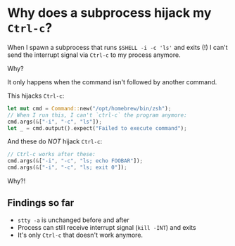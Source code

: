# Why does a subprocess hijack my `Ctrl-c`?

When I spawn a subprocess that runs `$SHELL -i -c 'ls'` and exits (!)
I can't send the interrupt signal via `Ctrl-c` to my process anymore.

Why?

It only happens when the command isn't followed by another command.

This hijacks `Ctrl-c`:

```rust
let mut cmd = Command::new("/opt/homebrew/bin/zsh");
// When I run this, I can't `ctrl-c` the program anymore:
cmd.args(&["-i", "-c", "ls"]);
let _ = cmd.output().expect("Failed to execute command");
```

And these do _NOT_ hijack `Ctrl-c`:

```rust
// Ctrl-c works after these:
cmd.args(&["-i", "-c", "ls; echo FOOBAR"]);
cmd.args(&["-i", "-c", "ls; exit 0"]);
```

Why?!

## Findings so far

- `stty -a` is unchanged before and after
- Process can still receive interrupt signal (`kill -INT`) and exits
- It's only `Ctrl-c` that doesn't work anymore.
